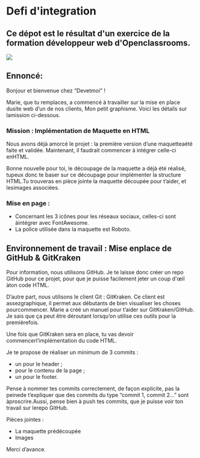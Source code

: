 # Defi d'integration

## Ce dépot est le résultat d'un exercice de la formation développeur web d'Openclassrooms.

![](https://github.com/yoannperez/defi_integration/blob/main/Images/backgroung_image.jpg)

## Ennoncé:

Bonjour et bienvenue chez “Devetmoi” !

Marie, que tu remplaces, a commencé à travailler sur la mise en place dusite web d’un de nos clients, Mon petit graphisme.  Voici les détails sur lamission ci-dessous.

### Mission : Implémentation de Maquette en HTML

Nous avons déjà amorcé le projet : la première version d’une ​maquette​ aété faite et validée. Maintenant, il faudrait commencer à intégrer celle-ci enHTML.

Bonne nouvelle pour toi, le découpage de la maquette a déjà été réalisé, tupeux donc te baser sur ce découpage pour implémenter la structure HTML.Tu trouveras en pièce jointe la maquette découpée pour t’aider, et lesimages associées.

### Mise en page :

* Concernant les 3 icônes pour les réseaux sociaux, celles-ci sont àintégrer avec ​FontAwesome​.
* La police utilisée dans la maquette est ​Roboto​.

## Environnement de travail : Mise enplace de GitHub & GitKraken

Pour information, nous utilisons GitHub. Je te laisse donc créer un repo GitHub pour ce projet, pour que je puisse facilement jeter un coup d'œil àton code HTML.

D’autre part, nous utilisons le client Git : GitKraken. Ce client est assezgraphique, il permet aux débutants de bien visualiser les choses pourcommencer. Marie a créé un ​manuel​ pour t’aider sur GitKraken/GitHub. Je sais que ça peut être déroutant lorsqu’on utilise ces outils pour la premièrefois.

Une fois que GitKraken sera en place, tu vas devoir commencerl’implémentation du code HTML. 

Je te propose de réaliser un minimum de 3 commits :

* un pour le header ;
* pour le contenu de la page ;
* un pour le footer.

Pense à nommer tes commits correctement, de façon explicite, pas la peinede t’expliquer que des commits du type “commit 1, commit 2...” sont àproscrire.Aussi, pense bien à push tes commits, que je puisse voir ton travail sur lerepo GitHub.

Pièces jointes :

* La maquette prédécoupée
* Images

Merci d’avance.